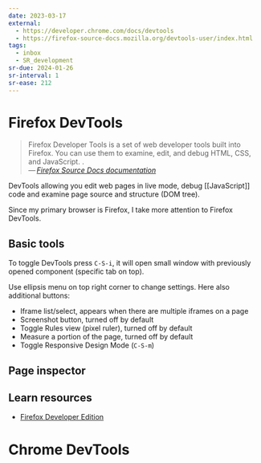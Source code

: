 ```yaml
---
date: 2023-03-17
external:
  - https://developer.chrome.com/docs/devtools
  - https://firefox-source-docs.mozilla.org/devtools-user/index.html
tags:
  - inbox
  - SR_development
sr-due: 2024-01-26
sr-interval: 1
sr-ease: 212
---
```


# Firefox DevTools

> Firefox Developer Tools is a set of web developer tools built into Firefox.
> You can use them to examine, edit, and debug HTML, CSS, and JavaScript.
> .\
> — <cite>[Firefox Source Docs documentation](https://firefox-source-docs.mozilla.org/devtools-user/index.html)</cite>

DevTools allowing you edit web pages in live mode, debug [[JavaScript]] code and
examine page source and structure (DOM tree).

Since my primary browser is Firefox, I take more attention to Firefox DevTools.

## Basic tools

To toggle DevTools press `C-S-i`, it will open small window with previously
opened component (specific tab on top).

Use ellipsis menu on top right corner to change settings. Here also additional
buttons:
- Iframe list/select, appears when there are multiple iframes on a page
- Screenshot button, turned off by default
- Toggle Rules view (pixel ruler), turned off by default
- Measure a portion of the page, turned off by default
- Toggle Responsive Design Mode (`C-S-m`)

## Page inspector

## Learn resources

- [Firefox Developer Edition](https://www.youtube.com/playlist?list=PLo3w8EB99pqLRJBWRCoyGTIrkctoUgB9W)

# Chrome DevTools
